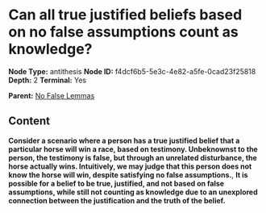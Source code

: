 # Can all true justified beliefs based on no false assumptions count as knowledge?

**Node Type:** antithesis
**Node ID:** f4dcf6b5-5e3c-4e82-a5fe-0cad23f25818
**Depth:** 2
**Terminal:** Yes

**Parent:** [No False Lemmas](no-false-lemmas.md)

## Content

**Consider a scenario where a person has a true justified belief that a particular horse will win a race, based on testimony. Unbeknownst to the person, the testimony is false, but through an unrelated disturbance, the horse actually wins. Intuitively, we may judge that this person does not know the horse will win, despite satisfying no false assumptions.**, **It is possible for a belief to be true, justified, and not based on false assumptions, while still not counting as knowledge due to an unexplored connection between the justification and the truth of the belief.**
